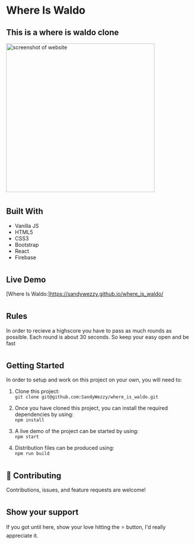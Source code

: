 # Where Is Waldo

## This is a where is waldo clone

  <div style="margin-right:10px;">
    <img src="./src/assets/Screenshot.jpeg" alt="screenshot of website" width="400" />
  </div>

#
## Built With 

- Vanilla JS
- HTML5
- CSS3
- Bootstrap
- React
- Firebase
#

## Live Demo

[Where Is Waldo:]https://sandywezzy.github.io/where_is_waldo/

#

## Rules
In order to recieve a highscore you have to pass as much rounds as possible. Each round is about 30 seconds. So keep your easy open and be fast
#
## Getting Started

In order to setup and work on this project on your own, you will need to:

1. Clone this project:  
`git clone git@github.com:SandyWezzy/where_is_waldo.git`

2. Once you have cloned this project, you can install the required dependencies by using:  
`npm install`

3. A live demo of the project can be started by using:  
`npm start`

4. Distribution files can be produced using:  
`npm run build`

#
## 🤝 Contributing

Contributions, issues, and feature requests are welcome!
#
## Show your support

If you got until here, show your love hitting the ⭐️ button, I'd really appreciate it.
